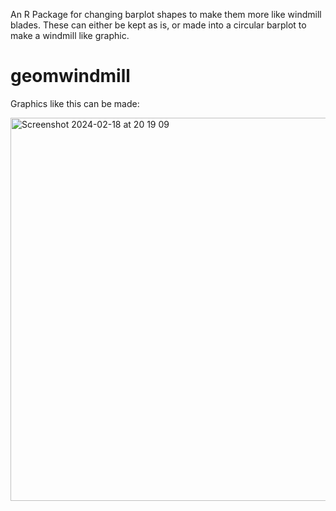 An R Package for changing barplot shapes to make them more like windmill blades. These can either be kept as is, or made into a circular barplot to make a windmill like graphic.


# geomwindmill

Graphics like this can be made:

<img width="613" alt="Screenshot 2024-02-18 at 20 19 09" src="https://github.com/alex-stephenson/geomwindmill/assets/49374679/aed90934-1a1c-431e-b561-eb5b1a96c723">
